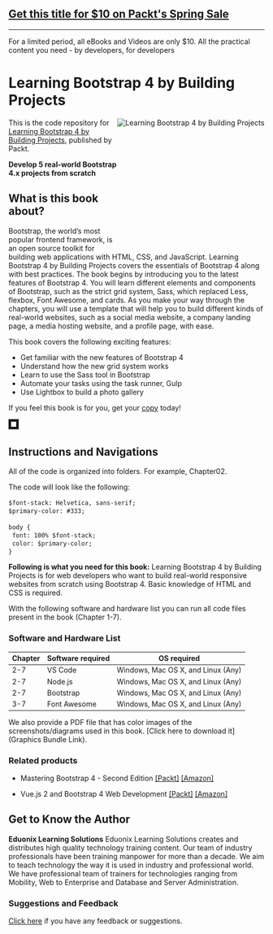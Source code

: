 ## [Get this title for $10 on Packt's Spring Sale](https://www.packt.com/B11322?utm_source=github&utm_medium=packt-github-repo&utm_campaign=spring_10_dollar_2022)
-----
For a limited period, all eBooks and Videos are only $10. All the practical content you need \- by developers, for developers

# Learning Bootstrap 4 by Building Projects

<a href="https://www.packtpub.com/web-development/learning-bootstrap-4-building-projects?utm_source=GitHub&utm_medium=repository&utm_campaign=978-1-78934-325-0"><img src="https://www.packtpub.com/sites/default/files/B11322.png" alt="Learning Bootstrap 4 by Building Projects" height="256px" align="right"></a>

This is the code repository for [Learning Bootstrap 4 by Building Projects](https://www.packtpub.com/web-development/learning-bootstrap-4-building-projects?utm_source=GitHub&utm_medium=repository&utm_campaign=978-1-78934-325-0), published by Packt.

**Develop 5 real-world Bootstrap 4.x projects from scratch**

## What is this book about?
Bootstrap, the world’s most popular frontend framework, is an open source toolkit for building web applications with HTML, CSS, and JavaScript. Learning Bootstrap 4 by Building Projects covers the essentials of Bootstrap 4 along with best practices. The book begins by introducing you to the latest features of Bootstrap 4. You will learn different elements and components of Bootstrap, such as the strict grid system, Sass, which replaced Less, flexbox, Font Awesome, and cards. As you make your way through the chapters, you will use a template that will help you to build different kinds of real-world websites, such as a social media website, a company landing page, a media hosting website, and a profile page, with ease.

This book covers the following exciting features:
* Get familiar with the new features of Bootstrap 4
* Understand how the new grid system works
* Learn to use the Sass tool in Bootstrap
* Automate your tasks using the task runner, Gulp
* Use Lightbox to build a photo gallery

If you feel this book is for you, get your [copy](https://www.amazon.com/dp/1789343259) today!

<a href="https://www.packtpub.com/?utm_source=github&utm_medium=banner&utm_campaign=GitHubBanner"><img src="https://raw.githubusercontent.com/PacktPublishing/GitHub/master/GitHub.png" 
alt="https://www.packtpub.com/" border="5" /></a>


## Instructions and Navigations
All of the code is organized into folders. For example, Chapter02.

The code will look like the following:
```
$font-stack: Helvetica, sans-serif;
$primary-color: #333;

body {
 font: 100% $font-stack;
 color: $primary-color;
}
```

**Following is what you need for this book:**
Learning Bootstrap 4 by Building Projects is for web developers who want to build real-world responsive websites from scratch using Bootstrap 4. Basic knowledge of HTML and CSS is required.

With the following software and hardware list you can run all code files present in the book (Chapter 1-7).

### Software and Hardware List

| Chapter   | Software required                   | OS required                        |
| --------  | ------------------------------------| -----------------------------------|
| 2-7       | VS Code                             | Windows, Mac OS X, and Linux (Any) |
| 2-7       | Node.js                             | Windows, Mac OS X, and Linux (Any) |
| 2-7       | Bootstrap                           | Windows, Mac OS X, and Linux (Any) |
| 3-7       | Font Awesome                        | Windows, Mac OS X, and Linux (Any) |

We also provide a PDF file that has color images of the screenshots/diagrams used in this book. [Click here to download it](Graphics Bundle Link).

### Related products <Paste books from the Other books you may enjoy section>
* Mastering Bootstrap 4 - Second Edition [[Packt]](https://www.packtpub.com/web-development/mastering-bootstrap-4-second-edition?utm_source=GitHub&utm_medium=repository&utm_campaign=978-1-78883-490-2) [[Amazon]](https://www.amazon.com/dp/1788834909)

* Vue.js 2 and Bootstrap 4 Web Development [[Packt]](https://www.packtpub.com/web-development/vuejs-2-and-bootstrap-4-web-development?utm_source=GitHub&utm_medium=repository&utm_campaign=978-1-78829-092-0) [[Amazon]](https://www.amazon.com/dp/1788290925)

## Get to Know the Author
**Eduonix Learning Solutions**
Eduonix Learning Solutions creates and distributes high quality technology training content. Our team of industry professionals have been training manpower for more than a decade. We aim to teach technology the way it is used in industry and professional world. We have professional team of trainers for technologies ranging from Mobility, Web to Enterprise and Database and Server Administration.



### Suggestions and Feedback
[Click here](https://docs.google.com/forms/d/e/1FAIpQLSdy7dATC6QmEL81FIUuymZ0Wy9vH1jHkvpY57OiMeKGqib_Ow/viewform) if you have any feedback or suggestions.
